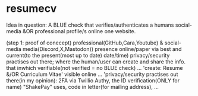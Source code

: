 # resumecv
Idea in question:
A BLUE check that verifies/authenticates a humans social-media &OR professional profile/s online one website.


(step 1: proof of conecept) professional(GitHub,Cara,Youtube) & social-media media(Discord,X,Mastodon)) presence online/paper via best and current(to the present(most up to date) date/time) privacy/security practises out there;
where the human/user can create and share the info. that inwhich verifiable(not verified = no BLUE check) ...
'create: Resume &/OR Curriculum Vitae' visible online ...
'privacy/security practises out there(in my opinion): 2FA via Twillio Authy, the ID verification(ONLY for name) "ShakePay" uses, code in letter(for mailing address), ...
